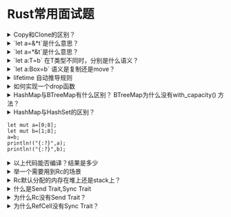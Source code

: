 # Rust常用面试题

<details>

  <summary>Copy和Clone的区别？</summary>
  要实现Copy,必须先实现Clone
  
  Copy表示这个struct可以以类似与memcpy的方式Clone
  
  一个自定义struct,必须所有元素都是Copy,整个struct才能copy
</details>
<details>
  <summary> `let a=&*t`是什么意思？</summary>
  `&*t` 表示对t解引用。 相当于 `t.deref()`
  
  `a`的类型和`t`不同
</details>  

<details>
   <summary>`let a=*&t`是什么意思？</summary>
   `*&t` 表示先取引用，再Copy一份。`t`必须是Copy的
  
   `a`的类型和`t`相同
</details>

<details>
   <summary> `let a:T=b` 在T类型不同时，分别是什么语义？</summary>
  T：Clone + ！Copy  => move 
  
  T：Clone + Copy    => copy
  
  T: !Clone         => move
</details>

<details>
  <summary>`let a:Box<u8>=b` 语义是复制还是move？</summary>
    `Box<T>` 是独占指针，是move
</details>

<details>
  <summary>lifetime 自动推导规则</summary>
  todo!()
 </details>
 
 <details>
  <summary>如何实现一个drop函数</summary>
 fn drop<T>(_x: T) {}
  </details>
  
  <details>
  <summary>HashMap与BTreeMap有什么区别？ BTreeMap为什么没有with_capacity() 方法？</summary>
  todo!()
  </details>
  
  <details>
  <summary>HashMap与HashSet的区别？</summary>
  HashSet是值为 () 的HashMap
  </details>
  
```
let mut a=[0;8];
let mut b=[1;8];
a=b;
println!("{:?}",a);
println!("{:?}",b);
```
  <details>
  <summary>以上代码能否编译？结果是多少</summary>
  可以编译。实现的是复制语义
  </details>
  
  <details>
    <summary> 举一个需要用到Rc的场景 </summary>
   图的表示。每个节点有一个列表，维护邻居节点的指针
  </details>
  
<details>
    <summary>  Rc默认分配的内存在堆上还是stack上？ </summary> 
  stack上
  要让Rc指向堆，要这么写
  `Rc<Box<T>>  `
</details>

  <details>
  <summary>什么是Send Trait,Sync Trait</summary>
  T:Send -> T 可以安全的move到另一个线程
  T:Sync -> 多个线程持有 &T 是安全的
  </details>
  
<details>
  <summary>为什么Rc没有Send Trait？</summary>
  因为Rc中的计数器没有用原子操作，不是线程安全的
  而Arc中的计数器用了原子操作，是线程安全的
  </details>
  
  <details>
  <summary>为什么RefCell没有Sync Trait？</summary>
  因为RefCell里有读计数器和写计数器。这两个计数器没有用
  </details>

